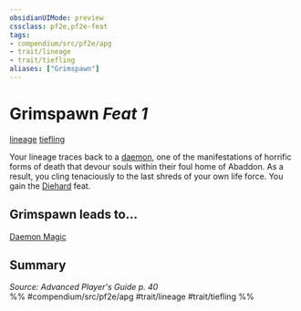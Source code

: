 ```yaml
---
obsidianUIMode: preview
cssclass: pf2e,pf2e-feat
tags:
- compendium/src/pf2e/apg
- trait/lineage
- trait/tiefling
aliases: ["Grimspawn"]
---
```

# Grimspawn  *Feat 1*  
[lineage](lineage-apg.md "Lineage  Trait")  [tiefling](tiefling-b1.md "Tiefling Ancestry & Heritage Trait")  


Your lineage traces back to a [daemon](daemon-b1.md "Daemon Creature Trait"), one of the manifestations of horrific forms of death that devour souls within their foul home of Abaddon. As a result, you cling tenaciously to the last shreds of your own life force. You gain the [Diehard](diehard.md) feat.

## Grimspawn leads to...

[Daemon Magic](daemon-magic-apg.md)

## Summary

*Source: Advanced Player's Guide p. 40*  
%% #compendium/src/pf2e/apg #trait/lineage #trait/tiefling %%